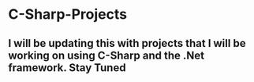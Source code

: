# C-Sharp-Projects

## I will be updating this with projects that I will be working on using C-Sharp and the .Net framework. Stay Tuned
